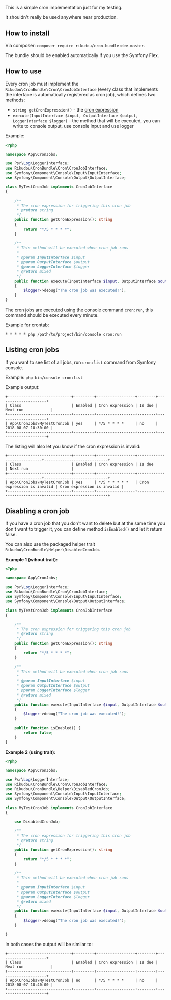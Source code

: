 This is a simple cron implementation just for my testing.

It shouldn't really be used anywhere near production.

## How to install

Via composer: `composer require rikudou/cron-bundle:dev-master`.

The bundle should be enabled automatically if you use the Symfony Flex.

## How to use

Every cron job must implement the `Rikudou\CronBundle\Cron\CronJobInterface`
(every class that implements the interface is automatically registered as cron job),
which defines two methods:

- `string getCronExpression()` - the [cron expression](https://en.wikipedia.org/wiki/Cron#Overview)
- `execute(InputInterface $input, OutputInterface $output, LoggerInterface $logger)` - the
method that will be executed, you can write to console output, use console input and use logger

Example:

```php
<?php

namespace App\CronJobs;

use Psr\Log\LoggerInterface;
use Rikudou\CronBundle\Cron\CronJobInterface;
use Symfony\Component\Console\Input\InputInterface;
use Symfony\Component\Console\Output\OutputInterface;

class MyTestCronJob implements CronJobInterface
{

    /**
     * The cron expression for triggering this cron job
     * @return string
     */
    public function getCronExpression(): string
    {
        return "*/5 * * * *";
    }

    /**
     * This method will be executed when cron job runs
     *
     * @param InputInterface $input
     * @param OutputInterface $output
     * @param LoggerInterface $logger
     * @return mixed
     */
    public function execute(InputInterface $input, OutputInterface $output, LoggerInterface $logger)
    {
        $logger->debug("The cron job was executed!");
    }
}

```

The cron jobs are executed using the console command `cron:run`, this command
should be executed every minute.

Example for crontab:

`* * * * * php /path/to/project/bin/console cron:run`


## Listing cron jobs

If you want to see list of all jobs, run `cron:list` command from Symfony console.

Example: `php bin/console cron:list`

Example output:

```
+----------------------------+---------+-----------------+--------+---------------------+
| Class                      | Enabled | Cron expression | Is due | Next run            |
+----------------------------+---------+-----------------+--------+---------------------+
| App\CronJobs\MyTestCronJob | yes     | */5 * * * *     | no     | 2018-08-07 18:30:00 |
+----------------------------+---------+-----------------+--------+---------------------+

```

The listing will also let you know if the cron expression is invalid:

```
+----------------------------+---------+-----------------+----------------------------+----------------------------+
| Class                      | Enabled | Cron expression | Is due                     | Next run                   |
+----------------------------+---------+-----------------+----------------------------+----------------------------+
| App\CronJobs\MyTestCronJob | yes     | */5 * * * * *   | Cron expression is invalid | Cron expression is invalid |
+----------------------------+---------+-----------------+----------------------------+----------------------------+
```

## Disabling a cron job

If you have a cron job that you don't want to delete but at the same time you don't
want to trigger it, you can define method `isEnabled()` and let it return false.

You can also use the packaged helper trait `Rikudou\CronBundle\Helper\DisabledCronJob`.

**Example 1 (wihout trait):**

```php
<?php

namespace App\CronJobs;

use Psr\Log\LoggerInterface;
use Rikudou\CronBundle\Cron\CronJobInterface;
use Symfony\Component\Console\Input\InputInterface;
use Symfony\Component\Console\Output\OutputInterface;

class MyTestCronJob implements CronJobInterface
{

    /**
     * The cron expression for triggering this cron job
     * @return string
     */
    public function getCronExpression(): string
    {
        return "*/5 * * * *";
    }

    /**
     * This method will be executed when cron job runs
     *
     * @param InputInterface $input
     * @param OutputInterface $output
     * @param LoggerInterface $logger
     * @return mixed
     */
    public function execute(InputInterface $input, OutputInterface $output, LoggerInterface $logger)
    {
        $logger->debug("The cron job was executed!");
    }

    public function isEnabled() {
        return false;
    }
}
```

**Example 2 (using trait):**

```php
<?php

namespace App\CronJobs;

use Psr\Log\LoggerInterface;
use Rikudou\CronBundle\Cron\CronJobInterface;
use Rikudou\CronBundle\Helper\DisabledCronJob;
use Symfony\Component\Console\Input\InputInterface;
use Symfony\Component\Console\Output\OutputInterface;

class MyTestCronJob implements CronJobInterface
{

    use DisabledCronJob;

    /**
     * The cron expression for triggering this cron job
     * @return string
     */
    public function getCronExpression(): string
    {
        return "*/5 * * * *";
    }

    /**
     * This method will be executed when cron job runs
     *
     * @param InputInterface $input
     * @param OutputInterface $output
     * @param LoggerInterface $logger
     * @return mixed
     */
    public function execute(InputInterface $input, OutputInterface $output, LoggerInterface $logger)
    {
        $logger->debug("The cron job was executed!");
    }

}
```

In both cases the output will be similar to:

```
+----------------------------+---------+-----------------+--------+---------------------+
| Class                      | Enabled | Cron expression | Is due | Next run            |
+----------------------------+---------+-----------------+--------+---------------------+
| App\CronJobs\MyTestCronJob | no      | */5 * * * *     | no     | 2018-08-07 18:40:00 |
+----------------------------+---------+-----------------+--------+---------------------+
```